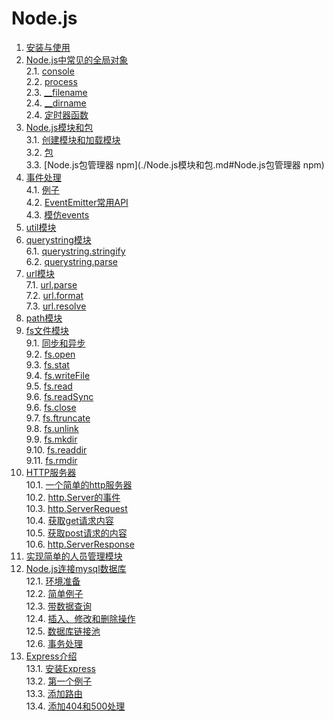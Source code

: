 # Node.js
1. [安装与使用](./安装与使用.md)
2. [Node.js中常见的全局对象](./Node.js中常见的全局对象.md)    
 2.1. [console](./Node.js中常见的全局对象.md#console)    
 2.2. [process](./Node.js中常见的全局对象.md#process)    
 2.3. [__filename](./Node.js中常见的全局对象.md#__filename)    
 2.4. [__dirname](./Node.js中常见的全局对象.md#__dirname)    
 2.4. [定时器函数](./Node.js中常见的全局对象.md#定时器函数)    
3. [Node.js模块和包](./Node.js模块和包.md)    
 3.1. [创建模块和加载模块](./Node.js模块和包.md#创建模块和加载模块)    
 3.2. [包](./Node.js模块和包.md#包)    
 3.3. [Node.js包管理器 npm](./Node.js模块和包.md#Node.js包管理器 npm)    
4. [事件处理](./Node.js中的事件处理.md)    
 4.1. [例子](./Node.js中的事件处理.md#一个简单的例子)    
 4.2. [EventEmitter常用API](./Node.js中的事件处理.md#eventemitter常用api)    
 4.3. [模仿events](./Node.js中的事件处理.md#模仿events)    
5. [util模块](./util模块.md)    
6. [querystring模块](./querystring模块.md)    
 6.1. [querystring.stringify](./querystring模块.md#querystringstringify)    
 6.2. [querystring.parse](./querystring模块.md#querystringparse)    
7. [url模块](./url模块.md)    
 7.1. [url.parse](./url模块.md#urlparse)    
 7.2. [url.format](./url模块.md#urlformat)    
 7.3. [url.resolve](./url模块.md#urlresolve)    
8. [path模块](./path模块.md)    
9. [fs文件模块](./fs文件模块.md)    
 9.1. [同步和异步](./fs文件模块.md#同步和异步)    
 9.2. [fs.open](./fs文件模块.md#fsopen)    
 9.3. [fs.stat](./fs文件模块.md#fsstat)    
 9.4. [fs.writeFile](./fs文件模块.md#fswriteFile)    
 9.5. [fs.read](./fs文件模块.md#fsread)    
 9.6. [fs.readSync](./fs文件模块.md#fsreadSync)    
 9.6. [fs.close](./fs文件模块.md#fsclose)    
 9.7. [fs.ftruncate](./fs文件模块.md#fsftruncate)    
 9.8. [fs.unlink](./fs文件模块.md#fsunlink)    
 9.9. [fs.mkdir](./fs文件模块.md#fsmkdir)    
 9.10. [fs.readdir](./fs文件模块.md#fsreaddir)    
 9.11. [fs.rmdir](./fs文件模块.md#fsrmdir)    
10. [HTTP服务器](./HTTP服务器.md)    
 10.1. [一个简单的http服务器](./HTTP服务器.md#一个简单的http服务器)    
 10.2. [http.Server的事件](./HTTP服务器.md#httpserver的事件)    
 10.3. [http.ServerRequest](./HTTP服务器.md#httpserverrequest)    
 10.4. [获取get请求内容](./HTTP服务器.md#获取get请求内容)    
 10.5. [获取post请求的内容](./HTTP服务器.md#获取post请求的内容)    
 10.6. [http.ServerResponse](./HTTP服务器.md#httpserverresponse)    
11. [实现简单的人员管理模块](./实现简单的人员管理模块.md)    
12. [Node.js连接mysql数据库](./Node.js连接mysql数据库.md)    
 12.1. [环境准备](./Node.js连接mysql数据库.md#环境准备)    
 12.2. [简单例子](./Node.js连接mysql数据库.md#简单例子)    
 12.3. [带数据查询](./Node.js连接mysql数据库.md#带数据查询)    
 12.4. [插入、修改和删除操作](./Node.js连接mysql数据库.md#插入修改和删除操作)    
 12.5. [数据库链接池](./Node.js连接mysql数据库.md#数据库链接池)    
 12.6. [事务处理](./Node.js连接mysql数据库.md#事务处理)    
13. [Express介绍](./Express开始.md)    
 13.1. [安装Express](./Express开始.md#安装express)    
 13.2. [第一个例子](./Express开始.md#第一个例子)    
 13.3. [添加路由](./Express开始.md#添加路由)    
 13.4. [添加404和500处理](./Express开始.md#添加404和500处理)    
